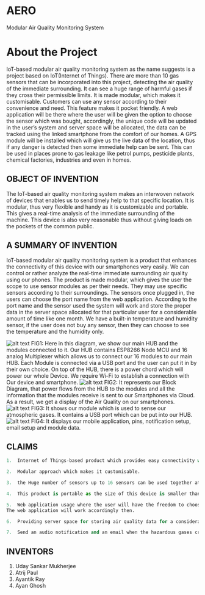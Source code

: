 # AERO
Modular Air Quality Monitoring System

# About the Project

IoT-based modular air quality monitoring system as the name suggests is a project based on IoT(Internet of Things). There are more than 10 gas sensors that can be incorporated into this project, detecting the air quality of the immediate surrounding. It can see a huge range of harmful gases if they cross their permissible limits. It is made modular, which makes it customisable. Customers can use any sensor according to their convenience and need. This feature makes it pocket friendly. A web application will be there where the user will be given the option to choose the sensor which was bought, accordingly, the unique code will be updated in the user’s system and server space will be allocated, the data can be tracked using the linked smartphone from the comfort of our homes. A GPS module will be installed which will give us the live data of the location, thus if any danger is detected then some immediate help can be sent. This can be used in places prone to gas leakage like petrol pumps, pesticide plants, chemical factories, industries and even in homes. 

## OBJECT OF INVENTION

The IoT-based air quality monitoring system makes an interwoven network of devices that enables us to send timely help to that specific location. It is modular, thus very flexible and handy as it is customizable and portable. This gives a real-time analysis of the immediate surrounding of the machine. This device is also very reasonable thus without giving loads on the pockets of the common public.

## A SUMMARY OF INVENTION

IoT-based modular air quality monitoring system is a product that enhances the connectivity of this device with our smartphones very easily. We can control or rather analyze the real-time immediate surrounding air quality using our phones. The product is made modular, which gives the user the scope to use sensor modules as per their needs. They may use specific sensors according to their surroundings. The sensors once plugged in, the users can choose the port name from the web application. According to the port name and the sensor used the system will work and store the proper data in the server space allocated for that particular user for a considerable amount of time like one month. We have a built-in temperature and humidity sensor, if the user does not buy any sensor, then they can choose to see the temperature and the humidity only.

![alt text](https://i.imgur.com/F7ZHRoy.png)
FIG1: Here in this diagram, we show our main HUB and the modules connected to it. Our HUB contains ESP8266 Node MCU and 16 analog Multiplexer which allows us to connect our 16 modules to our main HUB.
Each Module is connected via a USB port and the user can put it in by their own choice. 
On top of the HUB, there is a power chord which will power our whole Device. We require Wi-Fi to establish a connection with Our device and smartphone.
![alt text](https://i.imgur.com/zs06XqK.png)
FIG2: It represents our Block Diagram, that power flows from the HUB to the modules and all the information that the modules receive is sent to our Smartphones via Cloud. As a result, we get a display of the Air Quality on our smartphones.
![alt text](https://i.imgur.com/ZavNb3g.png)
FIG3: It shows our module which is used to sense our atmospheric gases. It contains a USB port which can be put into our HUB.
![alt text](https://i.imgur.com/LXvbsaP.png)
FIG4: It displays our mobile application, pins, notification setup, email setup and module data.
## CLAIMS

```python
1.	Internet of Things-based product which provides easy connectivity with the smartphone. 

2.	Modular approach which makes it customisable.

3.	the Huge number of sensors up to 16 sensors can be used together at a time thus providing accuracy.

4.	This product is portable as the size of this device is smaller than the cliched air monitors.

5.	Web application usage where the user will have the freedom to choose any port according to their wish in which they want to plug in the sensor. 
The web application will work accordingly then.

6.	Providing server space for storing air quality data for a considerable amount of time.

7.	Send an audio notification and an email when the hazardous gases cross their permissible limits. 

```

## INVENTORS

1)	Uday Sankar Mukherjee
2)	Atrij Paul
3)	Ayantik Ray
4)	Ayan Ghosh
